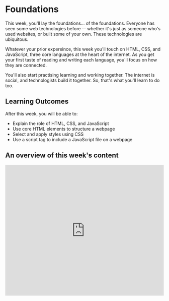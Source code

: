 # Foundations

This week, you'll lay the foundations... of the foundations. Everyone has seen some web technologies before -- whether it's just as someone who's used websites, or built some of your own. These technologies are ubiquitous.

Whatever your prior expereince, this week you'll touch on HTML, CSS, and JavaScript, three core languages at the heart of the internet. As you get your first taste of reading and writing each language, you'll focus on how they are connected.

You'll also start practising learning and working together. The internet is social, and technologists build it together. So, that's what you'll learn to do too.

## Learning Outcomes

After this week, you will be able to:

- Explain the role of HTML, CSS, and JavaScript
- Use core HTML elements to structure a webpage
- Select and apply styles using CSS
- Use a script tag to include a JavaScript file on a webpage


## An overview of this week's content

<!-- COURSE START TODO: replace weekly intro video -->

<div style="position: relative; padding-bottom: 56.25%; height: 0;"><iframe width="100%" height="415" src="https://www.youtube.com/embed/1GJTuanORg0" title="Linking your CSS" frameborder="0" allow="accelerometer; autoplay; clipboard-write; encrypted-media; gyroscope; picture-in-picture" allowfullscreen></iframe></div>
</details>+